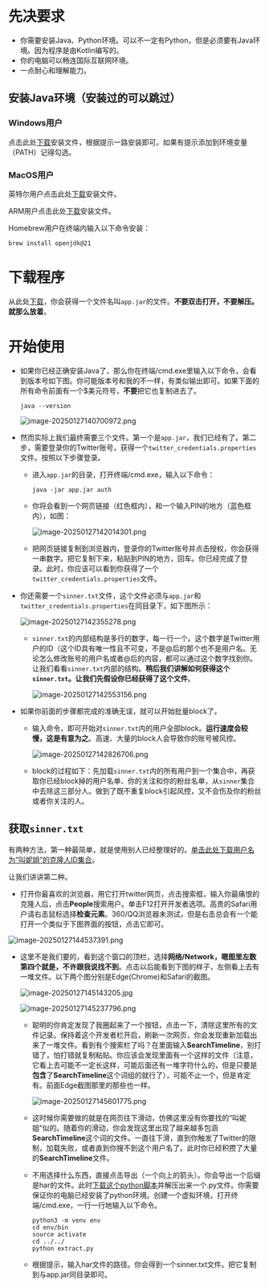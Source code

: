 # 先决要求

- 你需要安装Java、Python环境。可以不一定有Python，但是必须要有Java环境。因为程序是由Kotlin编写的。
- 你的电脑可以畅连国际互联网环境。
- 一点耐心和理解能力。

## 安装Java环境（安装过的可以跳过）

### Windows用户

点击此处[下载](https://download.oracle.com/java/23/latest/jdk-23_windows-x64_bin.exe)安装文件，根据提示一路安装即可。如果有提示添加到环境变量（PATH）记得勾选。

### MacOS用户

英特尔用户点击此处[下载](https://download.oracle.com/java/23/latest/jdk-23_macos-x64_bin.dmg)安装文件。

ARM用户点击此处[下载](https://download.oracle.com/java/23/latest/jdk-23_macos-aarch64_bin.dmg)安装文件。

Homebrew用户在终端内输入以下命令安装：

```shell
brew install openjdk@21
```

# 下载程序

从此处[下载](https://hezhaothu.lanzoue.com/ifOlH2m3b9fi)，你会获得一个文件名叫`app.jar`的文件。**不要双击打开，不要解压。就那么放着**。

# 开始使用

- 如果你已经正确安装Java了，那么你在终端/cmd.exe里输入以下命令，会看到版本号如下图。你可能版本号和我的不一样，有类似输出即可。如果下面的所有命令前面有一个$美元符号，**不要**把它也复制进去了。

  ```shell
  java --version
  ```

  ![image-20250127140700972.png](https://s2.loli.net/2025/01/27/lkCOLVz9w8FdxEa.png)

- 然而实际上我们最终需要三个文件。第一个是`app.jar`，我们已经有了。第二步，需要登录你的Twitter账号，获得一个`twitter_credentials.properties`文件。按照以下步骤登录。

  - 进入`app.jar`的目录，打开终端/cmd.exe，输入以下命令：

    ```shell
    java -jar app.jar auth
    ```

  - 你将会看到一个网页链接（红色框内），和一个输入PIN的地方（蓝色框内），如图：

    ![image-20250127142014301.png](https://s2.loli.net/2025/01/27/RHwEVrTK3lBixqC.png)

  - 把网页链接复制到浏览器内，登录你的Twitter账号并点击授权，你会获得一串数字。把它复制下来，粘贴到PIN的地方，回车。你已经完成了登录。此时，你应该可以看到你获得了一个`twitter_credentials.properties`文件。

- 你还需要一个`sinner.txt`文件，这个文件必须与`app.jar`和`twitter_credentials.properties`在同目录下，如下图所示：

  ![image-20250127142355278.png](https://s2.loli.net/2025/01/27/hZF68GH4xdiQgr2.png)

  - `sinner.txt`的内部结构是多行的数字，每一行一个。这个数字是Twitter用户的ID（这个ID具有唯一性且不可变，不是@后的那个也不是用户名。无论怎么修改账号的用户名或者@后的内容，都可以通过这个数字找到你。让我们看看`sinner.txt`内部的结构。**稍后我们讲解如何获得这个`sinner.txt`。让我们先假设你已经获得了这个文件**。

    ![image-20250127142553156.png](https://s2.loli.net/2025/01/27/xkYCdjXvWtihSyN.png)

- 如果你前面的步骤都完成的准确无误，就可以开始批量block了。

  - 输入命令，即可开始对`sinner.txt`内的用户全部block。**运行速度会较慢，这是有意为之**。高速、大量的block人会导致你的账号被风控。

    ![image-20250127142826706.png](https://s2.loli.net/2025/01/27/QgPYNvwM9yZFB7r.png)

  - block的过程如下：先加载`sinner.txt`内的所有用户到一个集合中，再获取你已经block掉的用户名单、你的关注和你的粉丝名单，从`sinner`集合中去除这三部分人。做到了既不重复block引起风控，又不会伤及你的粉丝或者你关注的人。

## 获取`sinner.txt`

有两种方法，第一种最简单，就是使用别人已经整理好的。[单击此处下载用户名为“叫妮姐”的克隆人ID集合](https://hezhaothu.lanzoue.com/iO9mW2m3b9ha)。

让我们讲讲第二种。

- 打开你最喜欢的浏览器，用它打开twitter网页，点击搜索框，输入你最痛恨的克隆人后，点击**People**搜索用户。单击F12打开开发者选项。高贵的Safari用户请右击鼠标选择**检查元素**。360/QQ浏览器未测试，但是右击总会有一个能打开一个类似于下图界面的按钮，点击它即可。

![image-20250127144537391.png](https://s2.loli.net/2025/01/27/AOh1ten36i5NPsl.png)

- 这里不是我们要的，看到这个窗口的顶栏，选择**网络/Network，嗯图里左数第四个就是，不许跟我说找不到**。点击以后能看到下图的样子，左侧看上去有一堆文件。以下两个图分别是Edge(Chrome)和Safari的截图。

  ![image-20250127145143205.jpg](https://s2.loli.net/2025/01/27/zPcboDEt3xu5ikH.jpg)

  ![image-20250127145237796.png](https://s2.loli.net/2025/01/27/iSBGsgDaLqpxdjm.png)

  - 聪明的你肯定发现了我圈起来了一个按钮，点击一下，清除这里所有的文件记录。保持着这个开发者栏开启，刷新一次网页，你会发现重新加载出来了一堆文件。看到有个搜索栏了吗？在里面输入**SearchTimeline**，别打错了，怕打错就复制粘贴。你应该会发现里面有一个这样的文件（注意，它看上去可能不一定长这样，可能后面还有一堆字符什么的，但是只要是**包含**了**SearchTimeline**这个词组的就行了），可能不止一个，但是肯定有。前面Edge截图那里的那些也一样。

    ![image-20250127145601775.png](https://s2.loli.net/2025/01/27/O7woghMS9JZazyV.png)

  - 这时候你需要做的就是在网页往下滑动，仿佛这里没有你要找的“叫妮姐”似的。随着你的滑动，你会发现这里出现了越来越多包涵**SearchTimeline**这个词的文件。一直往下滑，直到你触发了Twitter的限制，加载失败，或者直到你搜不到这个用户名了。此时你已经积攒了大量的**SearchTimeline**文件。

  - 不用选择什么东西，直接点击导出（一个向上的箭头）。你会导出一个后缀是har的文件。此时[下载这个python脚本](https://hezhaothu.lanzoue.com/iPTg32m3bape)并解压出来一个.py文件。你需要保证你的电脑已经安装了python环境。创建一个虚拟环境，打开终端/cmd.exe，一行一行地输入以下命令。

    ```shell
    python3 -m venv env
    cd env/bin
    source activate
    cd ../../
    python extract.py
    ```

  - 根据提示，输入har文件的路径。你会得到一个sinner.txt文件。把它复制到与app.jar同目录即可。